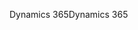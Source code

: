 <span data-ttu-id="aec96-101">Dynamics 365</span><span class="sxs-lookup"><span data-stu-id="aec96-101">Dynamics 365</span></span>